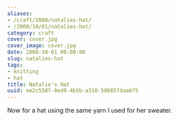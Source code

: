 ```yaml
---
aliases:
- /craft/2008/natalies-hat/
- /2008/10/01/natalies-hat/
category: craft
cover: cover.jpg
cover_image: cover.jpg
date: 2008-10-01 00:00:00
slug: natalies-hat
tags:
- knitting
- hat
title: Natalie's Hat
uuid: ee2c5587-8ed9-4b5b-a310-586857daa675
---
```


Now for a hat using the same yarn I used for her sweater.